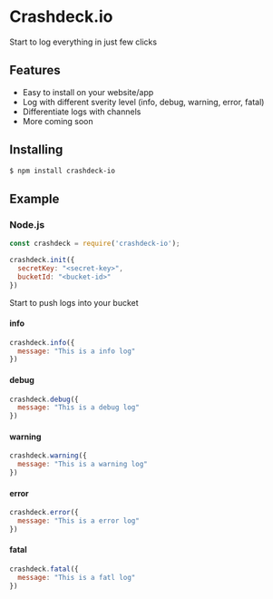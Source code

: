 # Crashdeck.io

Start to log everything in just few clicks

## Features

- Easy to install on your website/app
- Log with different sverity level (info, debug, warning, error, fatal)
- Differentiate logs with channels
- More coming soon

## Installing

```bash
$ npm install crashdeck-io
```

## Example

### Node.js

```js
const crashdeck = require('crashdeck-io');

crashdeck.init({
  secretKey: "<secret-key>",
  bucketId: "<bucket-id>"
})
```
Start to push logs into your bucket

#### info

```js
crashdeck.info({
  message: "This is a info log"
})
```

#### debug

```js
crashdeck.debug({
  message: "This is a debug log"
})
```

#### warning

```js
crashdeck.warning({
  message: "This is a warning log"
})
```

#### error

```js
crashdeck.error({
  message: "This is a error log"
})
```

#### fatal

```js
crashdeck.fatal({
  message: "This is a fatl log"
})
```
